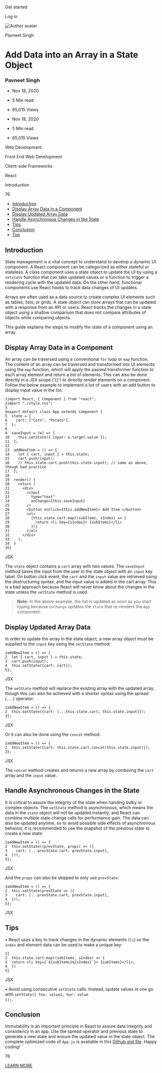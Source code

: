 <span data-css-15b13by="" aria-hidden="false">Get started</span>

<span data-css-15b13by="" aria-hidden="false">Log in</span>

<img src="../../pluralsight.imgix.net/author/lg/d87e74d1-8e02-494a-9052-eb43fe48f3ac.jpg" alt="Author avatar" class="jsx-3841407315" />

Pavneet Singh

Add Data into an Array in a State Object
========================================

### Pavneet Singh

-   Nov 18, 2020
-   5 Min read
-   85,015 Views

-   Nov 18, 2020
-   <span class="jsx-3759398792" itemprop="timeRequired">5 Min</span> read
-   85,015 Views

<span class="jsx-3759398792"></span>

<span data-css-1997kh1="">Web Development</span>

<span class="jsx-3759398792"></span>

<span data-css-1997kh1="">Front End Web Development</span>

<span class="jsx-3759398792"></span>

<span data-css-1997kh1="">Client-side Frameworks</span>

<span class="jsx-3759398792"></span>

<span data-css-1997kh1="">React</span>

Introduction

76

-   <a href="#module-introduction" class="menu-link">Introduction</a>
-   <a href="#module-displayarraydatainacomponent" class="menu-link">Display Array Data in a Component</a>
-   <a href="#module-displayupdatedarraydata" class="menu-link">Display Updated Array Data</a>
-   <a href="#module-handleasynchronouschangesinthestate" class="menu-link">Handle Asynchronous Changes in the State</a>
-   <a href="#module-tips" class="menu-link">Tips</a>
-   <a href="#module-conclusion" class="menu-link">Conclusion</a>
-   <a href="#top" class="menu-link">Top</a>

Introduction
------------

State management is a vital concept to understand to develop a dynamic UI component. A React component can be categorized as either stateful or stateless. A class component uses a state object to update the UI by using a <span class="jsx-3120878690">`setstate`</span> function that can take updated values or a function to trigger a rendering cycle with the updated data. On the other hand, functional components use React hooks to track data changes of UI updates.

Arrays are often used as a data source to create complex UI elements such as tables, lists, or grids. A state object can store arrays that can be updated with a response from an API or users. React tracks the changes in a state object using a shallow comparison that does not compare attributes of objects while comparing objects.

This guide explains the steps to modify the state of a component using an array.

Display Array Data in a Component
---------------------------------

An array can be traversed using a conventional <span class="jsx-3120878690">`for`</span> loop or <span class="jsx-3120878690">`map`</span> function. The content of an array can be traversed and transformed into UI elements using the <span class="jsx-3120878690">`map`</span> function, which will apply the passed transformer function to each array element and return a list of elements. This can also be done directly in a JSX scope ('{}') to directly render elements on a component. Follow the below example to implement a list of users with an add button to display input value in the list:

    1import React, { Component } from "react";
    2import "./style.css";
    3
    4export default class App extends Component {
    5  state = {
    6    cart: ["Corn", "Potato"],
    7  };
    8
    9  saveInput = (e) => {
    10    this.setState({ input: e.target.value });
    11  };
    12
    13  addNewItem = () => {
    14    let { cart, input } = this.state;
    15    cart.push(input);
    16    // this.state.cart.push(this.state.input); // same as above, though bad practice 
    17  };
    18
    19  render() {
    20    return (
    21      <div>
    22        <input
    23          type="text"
    24          onChange={this.saveInput}
    25        />
    26        <button onClick={this.addNewItem}> Add Item </button>
    27        <ol>
    28          {this.state.cart.map((subItems, sIndex) => {
    29            return <li key={sIndex}> {subItems}</li>
    30          })}
    31        </ol>
    32      </div>
    33    );
    34  }
    35}

JSX

The <span class="jsx-3120878690">`state`</span> object contains a <span class="jsx-3120878690">`cart`</span> array with two values. The <span class="jsx-3120878690">`saveInput`</span> method saves the input from the user in the state object with an <span class="jsx-3120878690">`input`</span> key label. On button click event, the <span class="jsx-3120878690">`cart`</span> and the <span class="jsx-3120878690">`input`</span> value are retrieved using the destructuring syntax, and the input value is added in the cart array. This is a bad approach because React will never know about the changes in the state unless the <span class="jsx-3120878690">`setState`</span> method is used.

> **Note:** In the above example, the list is updated as soon as you start typing because <span class="jsx-3120878690">`onChange`</span> updates the <span class="jsx-3120878690">`state`</span> that re-renders the <span class="jsx-3120878690">`App`</span> component.

Display Updated Array Data
--------------------------

In order to update the array in the state object, a new array object must be supplied to the <span class="jsx-3120878690">`input`</span> key using the <span class="jsx-3120878690">`setState`</span> method:

    1addNewItem = () => {
    2  let { cart, input } = this.state;
    3  cart.push(input);
    4  this.setState({cart: cart});
    5};

JSX

The <span class="jsx-3120878690">`setState`</span> method will replace the existing array with the updated array, though this can also be achieved with a shorter syntax using the spread (<span class="jsx-3120878690">`...`</span>) operator:

    1addNewItem = () => {
    2  this.setState({cart: [...this.state.cart, this.state.input]});
    3};

JSX

Or it can also be done using the <span class="jsx-3120878690">`concat`</span> method:

    1addNewItem = () => {
    2  this.setState({cart: this.state.cart.concat(this.state.input)});
    3};

JSX

The <span class="jsx-3120878690">`concat`</span> method creates and returns a new array by combining the <span class="jsx-3120878690">`cart`</span> array and the <span class="jsx-3120878690">`input`</span> value.

Handle Asynchronous Changes in the State
----------------------------------------

It is critical to assure the integrity of the state when handing bulky or complex objects. The <span class="jsx-3120878690">`setState`</span> method is asynchronous, which means the data in the <span class="jsx-3120878690">`state`</span> object will not be updated instantly, and React can combine multiple state change calls for performance gain. The data can also be updated anytime, so to avoid possible side effects of asynchronous behavior, it is recommended to use the snapshot of the previous state to create a new state:

    1addNewItem = () => {
    2  this.setState((prevState, props) => ({
    3    cart: [...prevState.cart, prevState.input],
    4  }));
    5};

JSX

And the <span class="jsx-3120878690">`props`</span> can also be skipped to only use <span class="jsx-3120878690">`prevState`</span>:

    1addNewItem = () => {
    2  this.setState(prevState => ({
    3    cart: [...prevState.cart, prevState.input],
    4  }));
    5};

JSX

Tips
----

• React uses a key to track changes in the dynamic elements (<span class="jsx-3120878690">`li`</span>) so the <span class="jsx-3120878690">`index`</span> and element data can be used to make a unique key:

    1{
    2  this.state.cart.map((subItems, sIndex) => {
    3  return <li key={`${subItems}${sIndex}`}> {subItems}</li>;
    4  })
    5}

JSX

• Avoid using consecutive <span class="jsx-3120878690">`setState`</span> calls. Instead, update values in one go with <span class="jsx-3120878690">`setState({ foo: value1, bar: value                                       });`</span>.

Conclusion
----------

Immutability is an important principle in React to assure data integrity and consistency in an app. Use the spread operator and previous state to generate a new state and ensure the updated value in the state object. The complete optimized code of <span class="jsx-3120878690">`App.js`</span> is available in this [Github gist file](../../gist.githubusercontent.com/Pavneet-Sing/3259b10769d056e19864099d8a7d45a5/raw/81af51c9f1b3524f233896565bbfcef2d85bcc01/App.html). Happy coding!

76

[<span data-css-15b13by="" aria-hidden="false">LEARN MORE</span>](https://www.pluralsight.com/product/paths)
